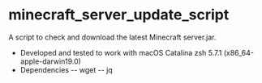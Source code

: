 # minecraft_server_update_script

A script to check and download the latest Minecraft server.jar.

- Developed and tested to work with macOS Catalina zsh 5.7.1 (x86_64-apple-darwin19.0)
- Dependencies
-- wget
-- jq
